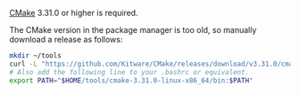 <!--
+++
private = true
+++
-->

[CMake][cmake] 3.31.0 or higher is required.

[cmake]: https://cmake.org

The CMake version in the package manager is too old, so manually download a release as follows:

```sh
mkdir ~/tools
curl -L "https://github.com/Kitware/CMake/releases/download/v3.31.0/cmake-3.31.0-linux-x86_64.tar.gz" | tar xzC ~/tools
# Also add the following line to your .bashrc or equivalent.
export PATH="$HOME/tools/cmake-3.31.0-linux-x86_64/bin:$PATH"
```
